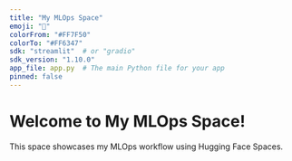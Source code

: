 ```yaml
---
title: "My MLOps Space"
emoji: "🚀"
colorFrom: "#FF7F50"
colorTo: "#FF6347"
sdk: "streamlit"  # or "gradio"
sdk_version: "1.10.0"
app_file: app.py  # The main Python file for your app
pinned: false
---
```


# Welcome to My MLOps Space!

This space showcases my MLOps workflow using Hugging Face Spaces.
